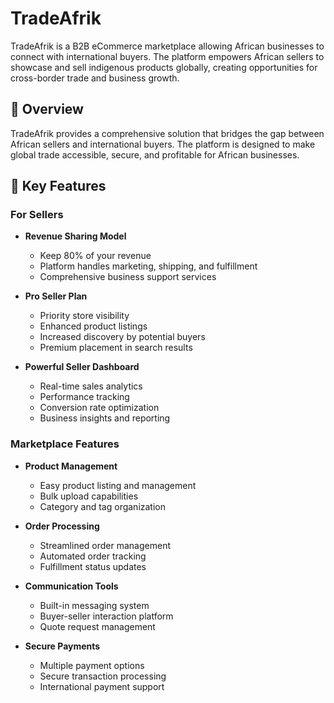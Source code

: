 # TradeAfrik

TradeAfrik is a B2B eCommerce marketplace allowing African businesses to connect with international buyers. The platform empowers African sellers to showcase and sell indigenous products globally, creating opportunities for cross-border trade and business growth.

## 🌟 Overview

TradeAfrik provides a comprehensive solution that bridges the gap between African sellers and international buyers. The platform is designed to make global trade accessible, secure, and profitable for African businesses.

## 🚀 Key Features

### For Sellers

- **Revenue Sharing Model**

  - Keep 80% of your revenue
  - Platform handles marketing, shipping, and fulfillment
  - Comprehensive business support services

- **Pro Seller Plan**

  - Priority store visibility
  - Enhanced product listings
  - Increased discovery by potential buyers
  - Premium placement in search results

- **Powerful Seller Dashboard**
  - Real-time sales analytics
  - Performance tracking
  - Conversion rate optimization
  - Business insights and reporting

### Marketplace Features

- **Product Management**

  - Easy product listing and management
  - Bulk upload capabilities
  - Category and tag organization

- **Order Processing**

  - Streamlined order management
  - Automated order tracking
  - Fulfillment status updates

- **Communication Tools**

  - Built-in messaging system
  - Buyer-seller interaction platform
  - Quote request management

- **Secure Payments**
  - Multiple payment options
  - Secure transaction processing
  - International payment support
